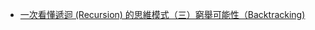 - [一次看懂遞迴 (Recursion) 的思維模式（三）窮舉可能性（Backtracking)](https://medium.com/appworks-school/%E9%80%B2%E5%85%A5%E9%81%9E%E8%BF%B4-recursion-%E7%9A%84%E4%B8%96%E7%95%8C-%E4%B8%89-d2fd70b5b171)
